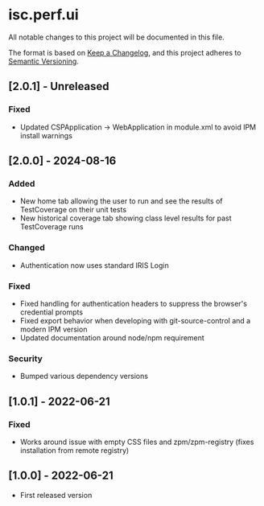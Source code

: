 # isc.perf.ui

All notable changes to this project will be documented in this file.

The format is based on [Keep a Changelog](https://keepachangelog.com/en/1.0.0/),
and this project adheres to [Semantic Versioning](https://semver.org/spec/v2.0.0.html).

## [2.0.1] - Unreleased

### Fixed
- Updated CSPApplication -> WebApplication in module.xml to avoid IPM install warnings

## [2.0.0] - 2024-08-16

### Added 
- New home tab allowing the user to run and see the results of TestCoverage on their unit tests
- New historical coverage tab showing class level results for past TestCoverage runs 

### Changed
- Authentication now uses standard IRIS Login

### Fixed
- Fixed handling for authentication headers to suppress the browser's credential prompts
- Fixed export behavior when developing with git-source-control and a modern IPM version
- Updated documentation around node/npm requirement

### Security
- Bumped various dependency versions

## [1.0.1] - 2022-06-21
### Fixed
- Works around issue with empty CSS files and zpm/zpm-registry (fixes installation from remote registry)

## [1.0.0] - 2022-06-21
- First released version

